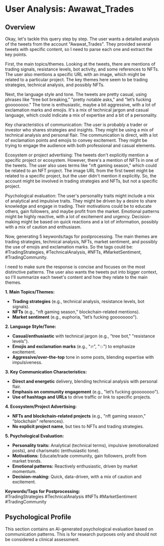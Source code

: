 # User Analysis: Awawat_Trades

## Overview

<think>
Okay, let's tackle this query step by step. The user wants a detailed analysis of the tweets from the account "Awawat_Trades". They provided several tweets with specific content, so I need to parse each one and extract the key points.

First, the main topics/themes. Looking at the tweets, there are mentions of trading signals, resistance levels, bot activity, and some references to NFTs. The user also mentions a specific URL with an image, which might be related to a particular project. The key themes here seem to be trading strategies, technical analysis, and possibly NFTs.

Next, the language style and tone. The tweets are pretty casual, using phrases like "tree bot breaking," "pretty notable asks," and "let’s fucking goooooooo." The tone is enthusiastic, maybe a bit aggressive, with a lot of exclamation marks and emojis. It's a mix of technical jargon and casual language, which could indicate a mix of expertise and a bit of a personality.

Key characteristics of communication: The user is probably a trader or investor who shares strategies and insights. They might be using a mix of technical analysis and personal flair. The communication is direct, with a lot of exclamation points and emojis to convey excitement. They might be trying to engage the audience with both professional and casual elements.

Ecosystem or project advertising: The tweets don't explicitly mention a specific project or ecosystem. However, there's a mention of NFTs in one of the tweets. The user also uses terms like "nft gaming season," which could be related to an NFT project. The image URL from the first tweet might be related to a specific project, but the user didn't mention it explicitly. So, the account might be involved in trading strategies and NFTs, but not a specific project.

Psychological evaluation: The user's personality traits might include a mix of analytical and impulsive traits. They might be driven by a desire to share knowledge and engage in trading. Their motivations could be to educate others, gain followers, and maybe profit from the market. Emotional patterns might be highly reactive, with a lot of excitement and urgency. Decision-making might be based on quick reactions and a lot of information, possibly with a mix of caution and enthusiasm.

Now, generating 5 keywords/tags for postprocessing. The main themes are trading strategies, technical analysis, NFTs, market sentiment, and possibly the use of emojis and exclamation marks. So the tags could be: #TradingStrategies, #TechnicalAnalysis, #NFTs, #MarketSentiment, #TradingCommunity.

I need to make sure the response is concise and focuses on the most distinctive patterns. The user also wants the tweets put into bigger context, so I'll summarize each tweet's content and how they relate to the main themes.
</think>

**1. Main Topics/Themes:**  
- **Trading strategies** (e.g., technical analysis, resistance levels, bot signals).  
- **NFTs** (e.g., "nft gaming season," blockchain-related mentions).  
- **Market sentiment** (e.g., euphoria, "let’s fucking goooooooo").  

**2. Language Style/Tone:**  
- **Casual/enthusiastic** with technical jargon (e.g., "tree bot," "resistance levels").  
- **Emojis and exclamation marks** (e.g., "🔥", "💥") to emphasize excitement.  
- **Aggressive/over-the-top** tone in some posts, blending expertise with impulsiveness.  

**3. Key Communication Characteristics:**  
- **Direct and energetic** delivery, blending technical analysis with personal flair.  
- **Emphasis on community engagement** (e.g., "let’s fucking goooooooo").  
- **Use of hashtags and URLs** to drive traffic or link to specific projects.  

**4. Ecosystem/Project Advertising:**  
- **NFTs and blockchain-related projects** (e.g., "nft gaming season," "blockchain" references).  
- **No explicit project name**, but ties to NFTs and trading strategies.  

**5. Psychological Evaluation:**  
- **Personality traits:** Analytical (technical terms), impulsive (emotionalized posts), and charismatic (enthusiastic tone).  
- **Motivations:** Educate/trade community, gain followers, profit from market trends.  
- **Emotional patterns:** Reactively enthusiastic, driven by market momentum.  
- **Decision-making:** Quick, data-driven, with a mix of caution and excitement.  

**Keywords/Tags for Postprocessing:**  
#TradingStrategies #TechnicalAnalysis #NFTs #MarketSentiment #TradingCommunity

## Psychological Profile

This section contains an AI-generated psychological evaluation based on communication patterns. This is for research purposes only and should not be considered a clinical assessment.